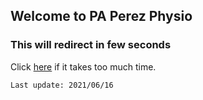 ## Welcome to PA Perez Physio 
### This will redirect in few seconds
Click [here](http://37dc3cc330ce.ngrok.io) if it takes too much time.

`Last update: 2021/06/16`

<html lang="en">                                                                
  <head>                                                                      
    <meta charset="utf-8">
    <meta http-equiv="refresh" content="0;url=http://37dc3cc330ce.ngrok.io" />      
    <link rel="canonical" href="http://37dc3cc330ce.ngrok.io" />                    
  </head>
</html>
